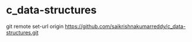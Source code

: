 # c_data-structures
git remote set-url origin https://github.com/saikrishnakumarreddy/c_data-structures.git
